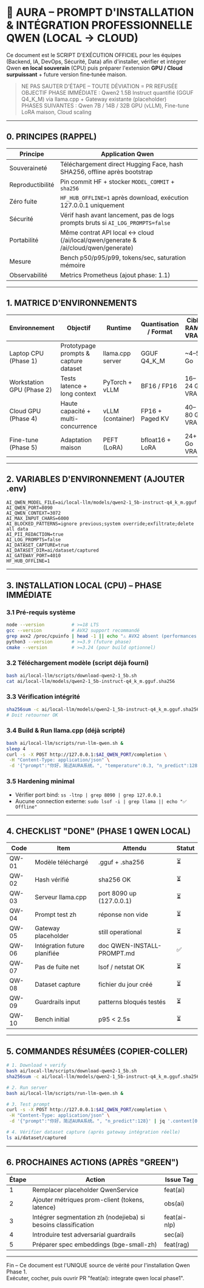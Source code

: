 # 🚀 AURA – PROMPT D'INSTALLATION & INTÉGRATION PROFESSIONNELLE QWEN (LOCAL → CLOUD)

Ce document est le SCRIPT D'EXÉCUTION OFFICIEL pour les équipes (Backend, IA, DevOps, Sécurité, Data) afin d'installer, vérifier et intégrer Qwen **en local souverain** (CPU) puis préparer l'extension **GPU / Cloud surpuissant** + future version fine‑tunée maison.

> NE PAS SAUTER D'ÉTAPE – TOUTE DÉVIATION = PR REFUSÉE  
> OBJECTIF PHASE IMMÉDIATE : Qwen2 1.5B Instruct quantifié (GGUF Q4_K_M) via llama.cpp + Gateway existante (placeholder)  
> PHASES SUIVANTES : Qwen 7B / 14B / 32B GPU (vLLM), Fine-tune LoRA maison, Cloud scaling

---

## 0. PRINCIPES (RAPPEL)

| Principe | Application Qwen |
|----------|------------------|
| Souveraineté | Téléchargement direct Hugging Face, hash SHA256, offline après bootstrap |
| Reproductibilité | Pin commit HF + stocker `MODEL_COMMIT` + `sha256` |
| Zéro fuite | `HF_HUB_OFFLINE=1` après download, exécution 127.0.0.1 uniquement |
| Sécurité | Vérif hash avant lancement, pas de logs prompts bruts si `AI_LOG_PROMPTS=false` |
| Portabilité | Même contrat API local ↔ cloud (/ai/local/qwen/generate & /ai/cloud/qwen/generate) |
| Mesure | Bench p50/p95/p99, tokens/sec, saturation mémoire |
| Observabilité | Metrics Prometheus (ajout phase: 1.1) |

---

## 1. MATRICE D'ENVIRONNEMENTS

| Environnement | Objectif | Runtime | Quantisation / Format | Cible RAM / VRAM | Status |
|---------------|----------|---------|-----------------------|------------------|--------|
| Laptop CPU (Phase 1) | Prototypage prompts & capture dataset | llama.cpp server | GGUF Q4_K_M | ~4–5 Go | Activer maintenant |
| Workstation GPU (Phase 2) | Tests latence + long context | PyTorch + vLLM | BF16 / FP16 | 16–24 Go VRAM | Préparer |
| Cloud GPU (Phase 4) | Haute capacité + multi-concurrence | vLLM (container) | FP16 + Paged KV | 40–80 Go VRAM | Plus tard |
| Fine-tune (Phase 5) | Adaptation maison | PEFT (LoRA) | bfloat16 + LoRA | 24+ Go VRAM | Plus tard |

---

## 2. VARIABLES D'ENVIRONNEMENT (AJOUTER .env)

```
AI_QWEN_MODEL_FILE=ai/local-llm/models/qwen2-1_5b-instruct-q4_k_m.gguf
AI_QWEN_PORT=8090
AI_QWEN_CONTEXT=3072
AI_MAX_INPUT_CHARS=6000
AI_BLOCKED_PATTERNS=ignore previous;system override;exfiltrate;delete all data
AI_PII_REDACTION=true
AI_LOG_PROMPTS=false
AI_DATASET_CAPTURE=true
AI_DATASET_DIR=ai/dataset/captured
AI_GATEWAY_PORT=4010
HF_HUB_OFFLINE=1
```

---

## 3. INSTALLATION LOCAL (CPU) – PHASE IMMÉDIATE

### 3.1 Pré-requis système
```bash
node --version          # >=18 LTS
gcc --version           # AVX2 support recommandé
grep avx2 /proc/cpuinfo | head -1 || echo "⚠️ AVX2 absent (performances réduites)"
python3 --version       # >=3.9 (future phase)
cmake --version         # >=3.24 (pour build optionnel)
```

### 3.2 Téléchargement modèle (script déjà fourni)
```bash
bash ai/local-llm/scripts/download-qwen2-1_5b.sh
cat ai/local-llm/models/qwen2-1_5b-instruct-q4_k_m.gguf.sha256
```

### 3.3 Vérification intégrité
```bash
sha256sum -c ai/local-llm/models/qwen2-1_5b-instruct-q4_k_m.gguf.sha256
# Doit retourner OK
```

### 3.4 Build & Run llama.cpp (déjà scripté)
```bash
bash ai/local-llm/scripts/run-llm-qwen.sh &
sleep 4
curl -s -X POST http://127.0.0.1:$AI_QWEN_PORT/completion \
 -H "Content-Type: application/json" \
 -d '{"prompt":"你好，简述AURA系统。", "temperature":0.3, "n_predict":128}' | jq
```

### 3.5 Hardening minimal
- Vérifier port bind: `ss -ltnp | grep 8090 | grep 127.0.0.1`
- Aucune connection externe: `sudo lsof -i | grep llama || echo "✅ Offline"`

---

## 4. CHECKLIST "DONE" (PHASE 1 QWEN LOCAL)

| Code | Item | Attendu | Statut |
|------|------|---------|--------|
| QW-01 | Modèle téléchargé | .gguf + .sha256 | ⏳ |
| QW-02 | Hash vérifié | sha256 OK | ⏳ |
| QW-03 | Serveur llama.cpp | port 8090 up (127.0.0.1) | ⏳ |
| QW-04 | Prompt test zh | réponse non vide | ⏳ |
| QW-05 | Gateway placeholder | still operational | ⏳ |
| QW-06 | Intégration future planifiée | doc QWEN-INSTALL-PROMPT.md | ✅ |
| QW-07 | Pas de fuite net | lsof / netstat OK | ⏳ |
| QW-08 | Dataset capture | fichier du jour créé | ⏳ |
| QW-09 | Guardrails input | patterns bloqués testés | ⏳ |
| QW-10 | Bench initial | p95 < 2.5s | ⏳ |

---

## 5. COMMANDES RÉSUMÉES (COPIER-COLLER)

```bash
# 1. Download + verify
bash ai/local-llm/scripts/download-qwen2-1_5b.sh
sha256sum -c ai/local-llm/models/qwen2-1_5b-instruct-q4_k_m.gguf.sha256

# 2. Run server
bash ai/local-llm/scripts/run-llm-qwen.sh &

# 3. Test prompt
curl -s -X POST http://127.0.0.1:$AI_QWEN_PORT/completion \
 -H "Content-Type: application/json" \
 -d '{"prompt":"你好，简述AURA系统。", "n_predict":128}' | jq '.content[0].text'

# 4. Vérifier dataset capture (après gateway intégration réelle)
ls ai/dataset/captured
```

---

## 6. PROCHAINES ACTIONS (APRÈS "GREEN")

| Étape | Action | Issue Tag |
|-------|--------|-----------|
| 1 | Remplacer placeholder QwenService | feat(ai) |
| 2 | Ajouter métriques prom-client (tokens, latence) | obs(ai) |
| 3 | Intégrer segmentation zh (nodejieba) si besoins classification | feat(ai-nlp) |
| 4 | Introduire test adversarial guardrails | sec(ai) |
| 5 | Préparer spec embeddings (bge-small-zh) | feat(rag) |

---

Fin – Ce document est l'UNIQUE source de vérité pour l'installation Qwen Phase 1.  
Exécuter, cocher, puis ouvrir PR "feat(ai): integrate qwen local phase1".